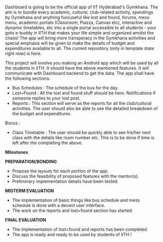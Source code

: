 Dashboard is going to be the official app of IIT Hyderabad's Gymkhana. The aim is to bundle every academic, cultural, club-related activity, spendings by Gymkhana and anything fun/useful like lost and found, forums, mess menu, academic portals (Classroom, Piazza, Canvas etc), interactive and dynamic timetables, etc into a single portal accessible to all students - your goto e-buddy in IITH that makes your life simple and organized amidst the chaos! The app will bring more transperacy in the Gymkhana activities and special emphasis will be given to make the details of budget and expenditures available to all. The current repository (only in template state right now) is here. 

This project will involve you making an Android app which will be used by all the students in IITH. It should have the above mentioned features. It will communicate with Dashboard backend to get the data. The app shall have the following sections.
- Bus Schedules : The schedule of the bus for the day.
- Lost+Found : All the lost and found stuff should be here. Notifications if someone replies to your lost post.
- Reports : This section will serve as the reports for all the club/cultural activities. The user should also be able to see the detailed breakdown of the budget and expenditures.

Bonus : 
- Class Timetable : The user should be quickly able to see his/her next class with the details like room number etc. This is to be done if time is left after the completing the above.

**Milestones**

**PREPARATION/BONDING**

- Propose the layouts for each portion of the app. 
- Discuss the feasibility of proposed features with the mentor(s).
- Preliminary implementation details have been tested.   

**MIDTERM EVALUATION**

- The implementation of basic things like bus schedule and mess schedule is done with a decent user interface. 
- The work on the reports and lost+found section has started.

**FINAL EVALUATION**

- The implementation of lost+found and reports has been completed.
- The app is ready and ready to be used by students of IITH ! 
